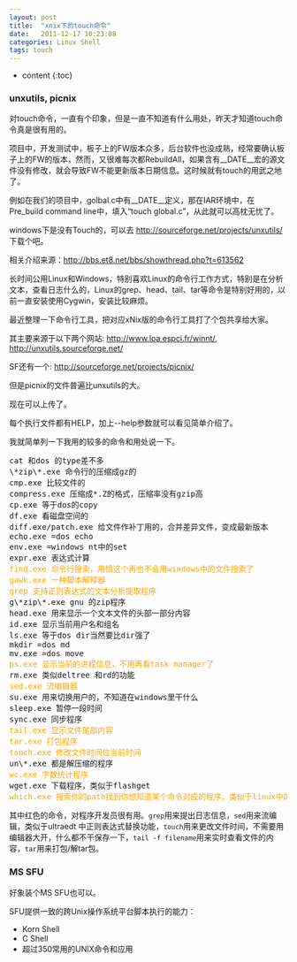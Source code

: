 ```yaml
---
layout: post
title:  "xnix下的touch命令"
date:   2011-12-17 10:23:08
categories: Linux Shell
tags: touch
---
```


* content
{:toc}

### unxutils, picnix

对touch命令，一直有个印象，但是一直不知道有什么用处，昨天才知道touch命令真是很有用的。

项目中，开发测试中，板子上的FW版本众多，后台软件也没成熟，经常要确认板子上的FW的版本，然而，又很难每次都RebuildAll，如果含有\_\_DATE\_\_宏的源文件没有修改，就会导致FW不能更新版本日期信息。这时候就有touch的用武之地了。

例如在我们的项目中，golbal.c中有\_\_DATE\_\_定义，那在IAR环境中，在Pre\_build command line中，填入“touch global.c”，从此就可以高枕无忧了。

windows下是没有Touch的，可以去 http://sourceforge.net/projects/unxutils/ 下载个吧。

相关介绍来源：http://bbs.et8.net/bbs/showthread.php?t=613562

长时间公用Linux和Windows，特别喜欢Linux的命令行工作方式，特别是在分析文本，查看日志什么的，Linux的grep、head、tail、tar等命令是特别好用的，以前一直安装使用Cygwin，安装比较麻烦。

最近整理一下命令行工具，把对应xNix版的命令行工具打了个包共享给大家。

其主要来源于以下两个网站: http://www.loa.espci.fr/winnt/, http://unxutils.sourceforge.net/

SF还有一个: http://sourceforge.net/projects/picnix/

但是picnix的文件普遍比unxutils的大。 

现在可以上传了。 

每个执行文件都有HELP，加上--help参数就可以看见简单介绍了。

我就简单列一下我用的较多的命令和用处说一下。

<pre>
cat 和dos 的type差不多
\*zip\*.exe 命令行的压缩成gz的
cmp.exe 比较文件的
compress.exe 压缩成*.Z的格式，压缩率没有gzip高
cp.exe 等于dos的copy
df.exe 看磁盘空间的
diff.exe/patch.exe 给文件作补丁用的，合并差异文件，变成最新版本
echo.exe =dos echo
env.exe =windows nt中的set
expr.exe 表达式计算
<font color=orange>find.exe 命令行搜索，用惯这个再也不会用windows中的文件搜索了</font>
<font color=orange>gawk.exe 一种脚本解释器</font>
<font color=orange>grep 支持正则表达式的文本分析提取程序</font>
g\*zip\*.exe gnu 的zip程序
head.exe 用来显示一个文本文件的头部一部分内容
id.exe 显示当前用户名和组名
ls.exe 等于dos dir当然要比dir强了
mkdir =dos md
mv.exe =dos move
<font color=orange>ps.exe 显示当前的进程信息，不用再看task manager了</font>
rm.exe 类似deltree 和rd的功能
<font color=orange>sed.exe 流编辑器</font>
su.exe 用来切换用户的，不知道在windows里干什么
sleep.exe 暂停一段时间
sync.exe 同步程序
<font color=orange>tail.exe 显示文件尾部内容</font>
<font color=orange>tar.exe 打包程序</font>
<font color=orange>touch.exe 修改文件时间位当前时间</font>
un\*.exe 都是解压缩的程序
<font color=orange>wc.exe 字数统计程序</font>
wget.exe 下载程序，类似于flashget
<font color=orange>which.exe 搜索你的path找到你想知道某个命令对应的程序，类似于linux中的type</font>
</pre>

其中红色的命令，对程序开发员很有用。`grep`用来提出日志信息，`sed`用来流编辑，类似于ultraedt 中正则表达式替换功能，`touch`用来更改文件时间，不需要用编辑器大开，什么都不干保存一下，`tail -f filename`用来实时查看文件的内容，`tar`用来打包/解tar包。

### MS SFU

好象装个MS SFU也可以。

SFU提供一致的跨Unix操作系统平台脚本执行的能力：
* Korn Shell 
* C Shell
* 超过350常用的UNIX命令和应用
